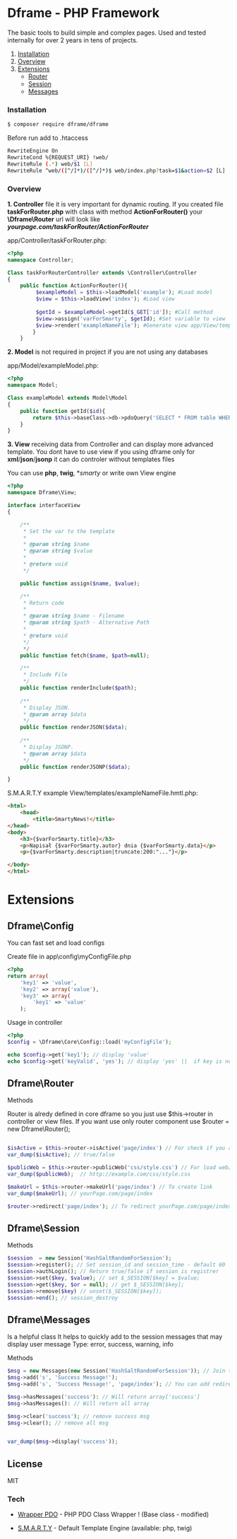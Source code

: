 # Dframe - PHP Framework

The basic tools to build simple and complex pages. Used and tested internally for over 2 years in tens of projects.

1. [Installation](#installation)
2. [Overview](#overview)
3. [Extensions](#extensions) 
	- [Router](#dframerouter)	
	- [Session](#dframesession)
	- [Messages](#dframemessages)
	


### Installation

```sh
$ composer require dframe/dframe
```

Before run add to .htaccess 

```sh
RewriteEngine On
RewriteCond %{REQUEST_URI} !web/
RewriteRule (.*) web/$1 [L]
RewriteRule ^web/([^/]*)/([^/]*)$ web/index.php?task=$1&action=$2 [L]
```

### Overview

**1. Controller** 
file it is very important for dynamic routing. If you created file **taskForRouter.php** with class with method **ActionForRouter()** your **\Dframe\Router** url will look like ***yourpage.com/taskForRouter/ActionForRouter***

app/Controller/taskForRouter.php:
```php
<?php
namespace Controller;

Class taskForRouterController extends \Controller\Controller
{
    public function ActionForRouter(){
         $exampleModel = $this->loadModel('example'); #Load model
         $view = $this->loadView('index'); #Load view
         
         $getId = $exampleModel->getId($_GET['id']); #Call method
         $view->assign('varForSmarty', $getId); #Set variable to view
         $view->render('exampleNameFile'); #Generate view app/View/templates/exampleNameFile.tpl
        }
    }


```

**2. Model** 
is not required in project if you are not using any databases

app/Model/exampleModel.php:
```php
<?php
namespace Model;

Class exampleModel extends Model\Model
{
    public function getId($id){
        return $this->baseClass->db->pdoQuery('SELECT * FROM table WHERE id=? LIMIT 1', array($id))->results();
    }
}
```

**3. View** 
receiving data from Controller and can display more advanced template. You dont have to use view if you using dframe only for **xml**/**json**/**jsonp** it can do controler without templates files

You can use **php**, **twig**, **smarty* or write own View engine 

```php
<?php
namespace Dframe\View;

interface interfaceView
{

    /**
     * Set the var to the template
     *
     * @param string $name 
     * @param string $value
     *
     * @return void
     */

    public function assign($name, $value);

    /**
     * Return code
     *
     * @param string $name - Filename
     * @param string $path - Alternative Path
     *
     * @return void
     */
     */
    public function fetch($name, $path=null);

    /**
     * Include File
     */
    public function renderInclude($path);
     
    /**
     * Display JSON.
     * @param array $data
     */
    public function renderJSON($data);
 
    /**
     * Display JSONP.
     * @param array $data
     */
    public function renderJSONP($data);

}
```
S.M.A.R.T.Y example
View/templates/exampleNameFile.hmtl.php:
```html
<html>
	<head>
		<title>SmartyNews!</title>
</head>
<body>
	<h3>{$varForSmarty.title}</h3>
 	<p>Napisał {$varForSmarty.autor} dnia {$varForSmarty.data}</p>
	<p>{$varForSmarty.description|truncate:200:"..."}</p> 

</body>
</html>
```

# Extensions

## Dframe\Config
You can fast set and load configs

Create file in app\config\myConfigFile.php
```php
<?php
return array(
    'key1' => 'value', 
    'key2' => array('value'),
    'key3' => array(
        'key1' => 'value'
    );
````

Usage in controller
```php
<?php
$config = \Dframe\Core\Config::load('myConfigFile');

echo $config->get('key1'); // display 'value'
echo $config->get('keyValid', 'yes'); // display 'yes' ||  if key is not exist then you can replace value
```
## Dframe\Router
Methods

Router is alredy defined in core dframe so you just use $this->router in controller or view files. If you want use only router component use $router = new Dframe\Router();

```php

$isActive = $this->router->isActive('page/index') // For check if you are on page
var_dump($isActive); // true/false

$publicWeb = $this->router->publicWeb('css/style.css') // For load web/* files
var_dump($publicWeb);  // http://example.com/css/style.css

$makeUrl = $this->router->makeUrl('page/index') // To create link
var_dump($makeUrl); // yourPage.com/page/index

$router->redirect('page/index'); // To redirect yourPage.com/page/index
```

## Dframe\Session
Methods
```php
$session  = new Session('HashSaltRandomForSession');
$session->register(); // Set session_id and session_time - default 60
$session->authLogin(); // Return true/false if session is registrer
$session->set($key, $value); // set $_SESSION[$key] = $value;
$session->get($key, $or = null); // get $_SESSION[$key]; 
$session->remove($key) // unset($_SESSION[$key]);
$session->end(); // session_destroy
```

## Dframe\Messages
Is a helpful class It helps to quickly add to the session messages that may display user
message Type: error, success, warning, info

Methods
```php
$msg = new Messages(new Session('HashSaltRandomForSession')); // Join the current session
$msg->add('s', 'Success Message!');
$msg->add('s', 'Success Message!', 'page/index'); // You can add redirect by Dframe\Router

$msg->hasMessages('success'): // Will return array['success']
$msg->hasMessages(): // Will return all array

$msg->clear('success'); // remove success msg
$msg->clear(); // remove all msg


var_dump($msg->display('success'));
```


License
----

MIT



### Tech

* [Wrapper PDO] - PHP PDO Class Wrapper ! (Base class - modified)
* [S.M.A.R.T.Y] - Default Template Engine (available: php, twig)

   [Wrapper PDO]: <https://github.com/neerajsinghsonu/PDO_Class_Wrapper>
   [S.M.A.R.T.Y]: <https://github.com/smarty-php/smarty>

